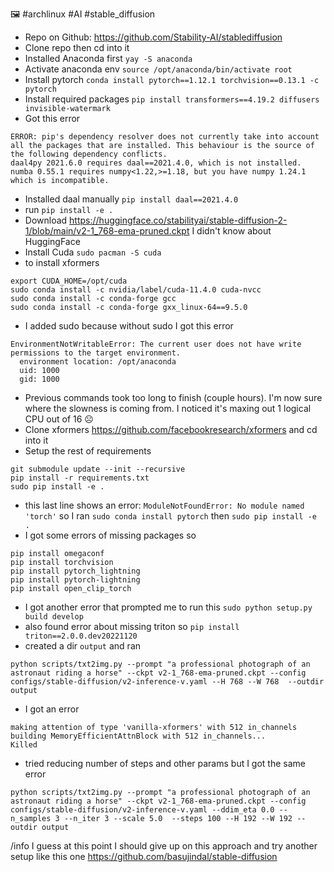 :framed_picture: #archlinux #AI #stable_diffusion

* Repo on Github: https://github.com/Stability-AI/stablediffusion
* Clone repo then cd into it
* Installed Anaconda first `yay -S anaconda`
* Activate anaconda env `source /opt/anaconda/bin/activate root`
* Install pytorch `conda install pytorch==1.12.1 torchvision==0.13.1 -c pytorch`
* Install required packages `pip install transformers==4.19.2 diffusers invisible-watermark`
* Got this error
```
ERROR: pip's dependency resolver does not currently take into account all the packages that are installed. This behaviour is the source of the following dependency conflicts.
daal4py 2021.6.0 requires daal==2021.4.0, which is not installed.
numba 0.55.1 requires numpy<1.22,>=1.18, but you have numpy 1.24.1 which is incompatible.
```
* Installed daal manually `pip install daal==2021.4.0`
* run `pip install -e .`
* Download https://huggingface.co/stabilityai/stable-diffusion-2-1/blob/main/v2-1_768-ema-pruned.ckpt I didn't know about HuggingFace
* Install Cuda `sudo pacman -S cuda`
* to install xformers
```
export CUDA_HOME=/opt/cuda
sudo conda install -c nvidia/label/cuda-11.4.0 cuda-nvcc
sudo conda install -c conda-forge gcc
sudo conda install -c conda-forge gxx_linux-64==9.5.0
```
* I added sudo because without sudo I got this error
```
EnvironmentNotWritableError: The current user does not have write permissions to the target environment.
  environment location: /opt/anaconda
  uid: 1000
  gid: 1000
```
* Previous commands took too long to finish (couple hours). I'm now sure where the slowness is coming from. I noticed it's maxing out 1 logical CPU out of 16 :frowning_face:
* Clone xformers https://github.com/facebookresearch/xformers and cd into it
* Setup the rest of requirements
```
git submodule update --init --recursive
pip install -r requirements.txt
sudo pip install -e .
```
* this last line shows an error: `ModuleNotFoundError: No module named 'torch'` so I ran `sudo conda install pytorch` then `sudo pip install -e .`
* I got some errors of missing packages so
```
pip install omegaconf
pip install torchvision
pip install pytorch_lightning
pip install pytorch-lightning
pip install open_clip_torch
```
* I got another error that prompted me to run this `sudo python setup.py build develop`
* also found error about missing triton so `pip install triton==2.0.0.dev20221120`
* created a dir `output` and ran
```
python scripts/txt2img.py --prompt "a professional photograph of an astronaut riding a horse" --ckpt v2-1_768-ema-pruned.ckpt --config configs/stable-diffusion/v2-inference-v.yaml --H 768 --W 768  --outdir output
```
* I got an error
```
making attention of type 'vanilla-xformers' with 512 in_channels
building MemoryEfficientAttnBlock with 512 in_channels...
Killed
```
* tried reducing number of steps and other params but I got the same error
```
python scripts/txt2img.py --prompt "a professional photograph of an astronaut riding a horse" --ckpt v2-1_768-ema-pruned.ckpt --config configs/stable-diffusion/v2-inference-v.yaml --ddim_eta 0.0 --n_samples 3 --n_iter 3 --scale 5.0  --steps 100 --H 192 --W 192 --outdir output
```

/info I guess at this point I should give up on this approach and try another setup like this one https://github.com/basujindal/stable-diffusion